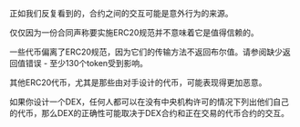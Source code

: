 正如我们反复看到的，合约之间的交互可能是意外行为的来源。

仅仅因为一份合同声称要实施ERC20规范并不意味着它是值得信赖的。

一些代币偏离了ERC20规范，因为它们的传输方法不返回布尔值。请参阅缺少返回值错误 - 至少130个token受到影响。

其他ERC20代币，尤其是那些由对手设计的代币，可能表现得更加恶意。

如果你设计一个DEX，任何人都可以在没有中央机构许可的情况下列出他们自己的代币，那么DEX的正确性可能取决于DEX合约和正在交易的代币合约的交互。
